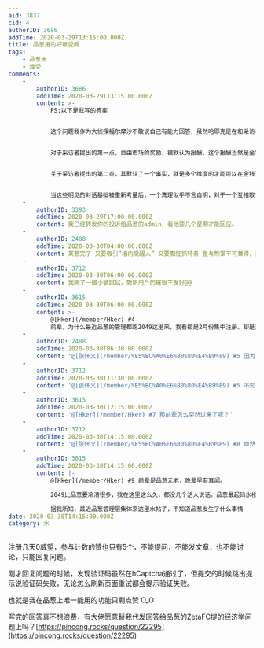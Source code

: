 ```yaml
---
aid: 3837
cid: 4
authorID: 3686
addTime: 2020-03-29T13:15:00.000Z
title: 品葱用的好难受啊
tags:
    - 品葱用
    - 难受
comments:
    -
        authorID: 3686
        addTime: 2020-03-29T13:15:00.000Z
        content: >-
            PS:以下是我写的答案


            这个问题我作为大侦探福尔摩沙不敢说自己有能力回答，虽然哈耶克是在和采访者共同承认的一些自明的基础上展开讨论，不过此处容我再对那些自明的基础重新探讨一下


            对于采访者提出的第一点，自由市场的奖励，被默认为报酬，这个报酬当然是金钱的，同样这个报酬也被认为是限于市场内的。现代经济学有一个效用理论，更多的是针对消费者所购买到的事物，消费者为消费品的效用支付价格，那么作为劳动者这种在市场上出卖劳动商品的人，似乎就变成了完全的客体，他在竞争之下只能被消费者还有其他的最低价格的出卖者定价。但是，价格的本质又在于自愿的交易，如果劳动者的意愿是放弃部分收益，而采取更高的不会有买家的定价，这个劳动者是否可以得到金钱之外甚至市场之外的某种效用呢？


            关于采访者提出的第二点，其默认了一个事实，就是多个维度的才能可以在金钱这同一个维度上进行量化，并且这个才能被限定于取悦市场上的他人的才能，这也是哈耶克的回复所补充的。


            当这些明见的对话基础被重新考量后，一个真理似乎不言自明，对于一个互相取悦他人的基础(效用)上建立的市场，理性人当然是被客体化的，并且取决于集体中那个出价最低的他者。
    -
        authorID: 3393
        addTime: 2020-03-29T17:00:00.000Z
        content: 我已经转发你的投诉给品葱的admin，看他要几个星期才能回应。
    -
        authorID: 2488
        addTime: 2020-03-30T04:00:00.000Z
        content: 某葱完了 又要吸引“墙内觉醒人” 又要魔怔抓特务 鱼与熊掌不可兼得，这个道理不懂？
    -
        authorID: 3712
        addTime: 2020-03-30T06:00:00.000Z
        content: 我開了一個小號試試，對新用戶的確很不友好@@
    -
        authorID: 3615
        addTime: 2020-03-30T06:00:00.000Z
        content: >-
            @[Hker](/member/Hker) #4
            前辈，为什么最近品葱的管理都跑2049这里来，我看都是2月份集中注册。却是这个月集中聊天
    -
        authorID: 2488
        addTime: 2020-03-30T06:30:00.000Z
        content: '@[张怀义](/member/%E5%BC%A0%E6%80%80%E4%B9%89) #5 因为这个月是怀旧经典重温月'
    -
        authorID: 3712
        addTime: 2020-03-30T11:30:00.000Z
        content: '@[张怀义](/member/%E5%BC%A0%E6%80%80%E4%B9%89) #5 不知道呢'
    -
        authorID: 3615
        addTime: 2020-03-30T12:15:00.000Z
        content: '@[Hker](/member/Hker) #7 那前辈怎么突然过来了呢？'
    -
        authorID: 3712
        addTime: 2020-03-30T14:15:00.000Z
        content: '@[张怀义](/member/%E5%BC%A0%E6%80%80%E4%B9%89) #8 自然是因為有趣，別叫我前輩，受不起'
    -
        authorID: 3615
        addTime: 2020-03-30T14:15:00.000Z
        content: |-
            @[Hker](/member/Hker) #9 前辈是品葱元老，晚辈早有耳闻。

            2049比品葱要冷清很多，我在这里这么久，都没几个活人说话。品葱最起码水楼很热闹

            据我所知，最近品葱管理层集体来这里水帖子，不知道品葱发生了什么事情
date: 2020-03-30T14:15:00.000Z
category: 水
---
```


注册几天0威望，参与计数的赞也只有5个，不能提问，不能发文章，也不能讨论，只能回复问题。

刚才回复问题的时候，发现验证码虽然在hCaptcha通过了，但提交的时候跳出提示说验证码失败，无论怎么刷新页面重试都会提示验证失败。

也就是我在品葱上唯一能用的功能只剩点赞 O\_O

写完的回答真不想浪费，有大佬愿意替我代发回答给品葱的ZetaFC提的经济学问题上吗？[https://pincong.rocks/question/22295](https://pincong.rocks/question/22295)
